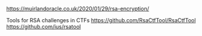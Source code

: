 
https://muirlandoracle.co.uk/2020/01/29/rsa-encryption/

Tools for RSA challenges in CTFs
https://github.com/RsaCtfTool/RsaCtfTool
https://github.com/ius/rsatool
